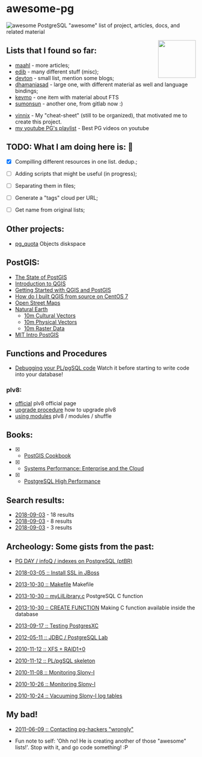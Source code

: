# awesome-pg 
![awesome](http://vinnix.github.io/vinnix/all/images/awesome.svg) PostgreSQL "awesome" list of project, articles, docs, and related material

[<img src="http://vinnix.github.io/vinnix/all/images/PostgreSQL_logo.3colors.svg" align="right"  width="100">](https://www.postgresql.org/)


## Lists that I found so far:

[//]: # "BEGIN:URL_LIST_TO_PARSE"
* [maahl](https://github.com/maahl/awesome-postgres-resources) - more articles;  <!-- RAW(https://raw.githubusercontent.com/maahl/awesome-postgres-resources/master/README.md)  -->
* [edib](https://github.com/edib/awesome-postgres) - many different stuff (misc); <!-- RAW(https://raw.githubusercontent.com/edib/awesome-postgres/master/README.md) -->
* [devton](https://github.com/devton/awesome-postgresql) - small list, mention some blogs; <!-- RAW(https://raw.githubusercontent.com/devton/awesome-postgresql/master/README.md) -->
* [dhamaniasad](https://github.com/dhamaniasad/awesome-postgres) - large one, with different material as well and language bindings; <This might be the winer so far> <!-- RAW(https://raw.githubusercontent.com/dhamaniasad/awesome-postgres/master/README.md) -->
* [kevmo](https://github.com/kevmo/awesome-postgres) - one item with material about FTS <!-- RAW(https://raw.githubusercontent.com/kevmo/awesome-postgres/master/README.md) -->
* [sumonsun](https://gitlab.com/sumonsun/awesome-postgres) - another one, from gitlab now :) <!-- RAW(https://gitlab.com/sumonsun/awesome-postgres/raw/master/README.md) -->
<!-- RAW(https://raw.githubusercontent.com/vinnix/awesome-pg/master/extras.md) -->
[//]: # "END:URL_LIST_TO_PARSE"
* [vinnix](https://gist.github.com/vinnix/056f6f4169fcdc8d13732d0e6fdffe22) - My "cheat-sheet" (still to be organized), that motivated me to create this project.
* [my youtube PG's playlist](https://www.youtube.com/playlist?list=PLa7LbGW827W1-qbyUV3zLvhO-6FqESo0Z) - Best PG videos on youtube

## TODO: What I am doing here is: :elephant:

* [X] Compilling different resources in one list. dedup.;
* [ ] Adding scripts that might be useful (in progress);
* [ ] Separating them in files;
* [ ] Generate a "tags" cloud per URL;
* [ ] Get name from original lists;


## Other projects:

* [pg_quota](https://github.com/hlinnaka/pg_quota) Objects diskspace

## PostGIS:

* [The State of PostGIS](https://www.youtube.com/watch?v=TbE3LJIU2aM)
* [Introduction to QGIS](https://www.youtube.com/watch?v=WAbOR_E2xtI)
* [Getting Started with QGIS and PostGIS](https://www.youtube.com/watch?v=EUUWUUDjU4o)
* [How do I built QGIS from source on CentOS 7](https://gist.github.com/vinnix/5590342ba725244f744ca0f7b3b367d4)
* [Open Street Maps](http://download.geofabrik.de/)
* [Natural Earth](https://www.naturalearthdata.com/downloads/)
  * [10m Cultural Vectors](https://www.naturalearthdata.com/downloads/10m-cultural-vectors/)
  * [10m Physical Vectors](https://www.naturalearthdata.com/downloads/10m-physical-vectors/)
  * [10m Raster Data](https://www.naturalearthdata.com/downloads/10m-raster-data/)
* [MIT Intro PostGIS](http://duspviz.mit.edu/tutorials/intro-postgis/)  


## Functions and Procedures

* [Debugging your PL/pgSQL code](https://www.youtube.com/watch?v=pOb-7JZQoW4) Watch it before starting to write code into your database!


### plv8:

* [official](https://pgxn.org/dist/plv8/doc/plv8.html) plv8 official page
* [upgrade procedure](https://pgxn.org/dist/plv8/doc/plv8.html#Update.procedure) how to upgrade plv8
* [using modules](https://rymc.io/2016/03/22/a-deep-dive-into-plv8/) plv8 / modules / shuffle 

## Books:

* [X] - [PostGIS Cookbook](https://www.packtpub.com/big-data-and-business-intelligence/postgis-cookbook)  
* [X] - [Systems Performance: Enterprise and the Cloud](https://www.goodreads.com/book/show/18058001-systems-performance)
* [X] - [PostgreSQL High Performance](https://www.amazon.com/PostgreSQL-High-Performance-Gregory-Smith/dp/184951030X)


## Search results:

* [2018-09-03](https://github.com/search?q=awesome-postgres) - 18 results
* [2018-09-03](https://github.com/search?q=%22awesome-postgresql%22&type=Repositories) - 8 results
* [2018-09-03](https://github.com/search?q=%22awesome-pg%22&type=Repositories) - 3 results


## Archeology: Some gists from the past:

* [PG DAY / infoQ / indexes on PostgreSQL (ptBR)](https://www.infoq.com/br/presentations/indices-no-postgresql-o-que-voce-precisa-saber)

* [2018-03-05 :: Install SSL in JBoss](https://gist.github.com/vinnix/7f8830fd5567c94d9b1d3771bae0ab8e)
* [2013-10-30 :: Makefile](https://gist.github.com/vinnix/8d71b278e5795282f6dd) Makefile
* [2013-10-30 :: myLilLibrary.c](https://gist.github.com/vinnix/7235246) PostgreSQL C function
* [2013-10-30 :: CREATE FUNCTION](https://gist.github.com/vinnix/6f54a694786642e96c07) Making C function available inside the database

* [2013-09-17 :: Testing PostgresXC](https://gist.github.com/vinnix/ff737e494e199db5a2f8)
* [2012-05-11 :: JDBC / PostgreSQL Lab](https://github.com/vinnix/JavaLab)
* [2010-11-12 :: XFS + RAID1+0](https://gist.github.com/vinnix/caaa818393597caf6300) 
* [2010-11-12 :: PL/pgSQL skeleton](https://gist.github.com/vinnix/257f544bf1380ef546ed)
* [2010-11-08 :: Monitoring Slony-I](https://gist.github.com/vinnix/5809e69b173f8e071920)
* [2010-10-26 :: Monitoring Slony-I](https://gist.github.com/vinnix/1beca118d09320871816)
* [2010-10-24 :: Vacuuming Slony-I log tables](https://gist.github.com/vinnix/87b698d89ee2d1c81b54)

## My bad!

* [2011-06-09 :: Contacting pg-hackers "wrongly"](https://grokbase.com/t/postgresql/pgsql-hackers/1169f91gqs/core-extensions-relocation/oldest)

- Fun note to self:
'Ohh no! He is creating another of those "awesome" lists!'. 
Stop with it, and go code something! :P
